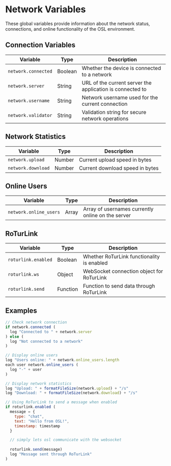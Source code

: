 # Network Variables

These global variables provide information about the network status, connections, and online functionality of the OSL environment.

## Connection Variables

| Variable | Type | Description |
|----------|------|-------------|
| `network.connected` | Boolean | Whether the device is connected to a network |
| `network.server` | String | URL of the current server the application is connected to |
| `network.username` | String | Network username used for the current connection |
| `network.validator` | String | Validation string for secure network operations |

## Network Statistics

| Variable | Type | Description |
|----------|------|-------------|
| `network.upload` | Number | Current upload speed in bytes |
| `network.download` | Number | Current download speed in bytes |

## Online Users

| Variable | Type | Description |
|----------|------|-------------|
| `network.online_users` | Array | Array of usernames currently online on the server |

## RoTurLink

| Variable | Type | Description |
|----------|------|-------------|
| `roturlink.enabled` | Boolean | Whether RoTurLink functionality is enabled |
| `roturlink.ws` | Object | WebSocket connection object for RoTurLink |
| `roturlink.send` | Function | Function to send data through RoTurLink |

## Examples

```javascript
// Check network connection
if network.connected (
  log "Connected to " + network.server
) else (
  log "Not connected to a network"
)

// Display online users
log "Users online: " + network.online_users.length
each user network.online_users (
  log "-" + user
)

// Display network statistics
log "Upload: " + formatFileSize(network.upload) + "/s"
log "Download: " + formatFileSize(network.download) + "/s"

// Using RoTurLink to send a message when enabled
if roturlink.enabled (
  message = {
    type: "chat",
    text: "Hello from OSL!",
    timestamp: timestamp
  }

  // simply lets osl communicate with the websocket
  
  roturlink.send(message)
  log "Message sent through RoTurLink"
)
```
